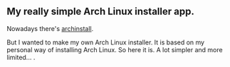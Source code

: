 ## My really simple Arch Linux installer app.
Nowadays there's [archinstall](https://wiki.archlinux.org/title/archinstall).

But I wanted to make my own Arch Linux installer. It is based on my personal way of installing Arch Linux. So here it is. A lot simpler and more limited... .
